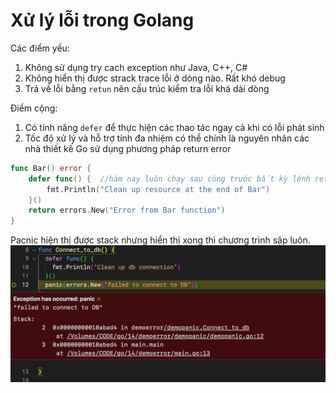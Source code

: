 # Xử lý lỗi trong Golang

Các điểm yếu:
1. Không sử dụng try cach exception như Java, C++, C#
2. Không hiển thị được strack trace lỗi ở dòng nào. Rất khó debug
3. Trả về lỗi bằng `retun` nên cấu trúc kiểm tra lỗi khá dài dòng

Điểm cộng:
1. Có tính năng `defer` để thực hiện các thao tác ngay cả khi có lỗi phát sinh
2. Tốc độ xử lý và hỗ trợ tính đa nhiệm có thể chính là nguyên nhân các nhà thiết kế Go sử dụng phương pháp return error 
```go
func Bar() error {
	defer func() {  //hàm nay luôn chạy sau cùng trước bất kỳ lệnh return nào
		fmt.Println("Clean up resource at the end of Bar")
	}()
	return errors.New("Error from Bar function")
}
```
Pacnic hiện thị được stack nhưng hiển thị xong thì chương trình sập luôn.
![](panic.jpg)